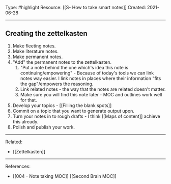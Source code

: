Type: #highlight 
Resource: [[S- How to take smart notes]]
Created: 2021-06-28

---
## Creating the zettelkasten 
1. Make fleeting notes.
2. Make literature notes.
3. Make permanent notes.
4. "Add" the permanent notes to the zettelkasten.
	1. "Put a note behind the one which's idea this note is continuing/empowering" - Because of today's tools we can link notes way easier. I link notes in places where their information "fits the gap"/empowers the reasoning.
	2. Link related notes - the way that the notes are related doesn't matter.
	3. Make sure you will find this note later - MOC and outlines work well for that.
5. Develop your topics - [[Filling the blank spots]]
6. Commit on a topic that you want to generate output upon.
7. Turn your notes in to rough drafts - I think [[Maps of content]] achieve this already.
8. Polish and publish your work.

---
Related:
- [[Zettelkasten]]

---
References:
- [[004 - Note taking MOC]] [[Second Brain MOC]]
